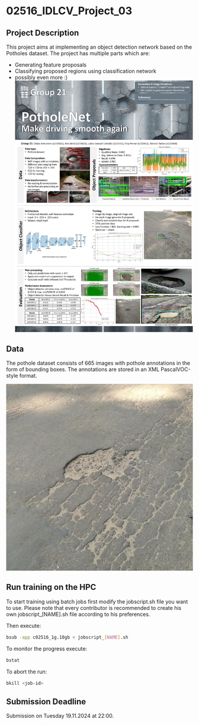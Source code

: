 # 02516_IDLCV_Project_03

## Project Description

This project aims at implementing an object detection network based on the Potholes dataset. The project has multiple parts which are:

- Generating feature proposals
- Classifying proposed regions using classification network
- possibly even more :)
![poster](docs/poster_project3.jpg)
## Data

The pothole dataset consists of 665 images with pothole annotations in the form of bounding boxes. The annotations are stored in an XML PascalVOC-style format.

![pothole](docs/img-1.jpg)

## Run training on the HPC

To start training using batch jobs first modify the jobscript.sh file you want to use. Please note that every contributor is recommended to create his own jobscript_[NAME].sh file according to his preferences.

Then execute:

```bash
bsub -app c02516_1g.10gb < jobscript_[NAME].sh
```

To monitor the progress execute:
```bash
bstat
```

To abort the run:

```bash
bkill <job-id>
```

## Submission Deadline

Submission on Tuesday 19.11.2024 at 22:00.


